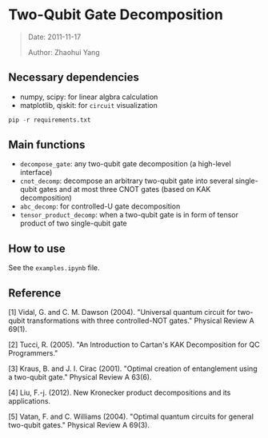 # Two-Qubit Gate Decomposition

>Date: 2011-11-17
>
>Author: Zhaohui Yang

## Necessary dependencies
- numpy, scipy: for linear algbra  calculation
- matplotlib, qiskit: for `circuit` visualization
```python
pip -r requirements.txt
```

## Main functions

- `decompose_gate`: any two-qubit gate decomposition (a high-level interface)
- `cnot_decomp`: decompose an arbitrary two-qubit gate into several single-qubit gates and at most three CNOT gates (based on KAK decomposition)
- `abc_decomp`: for controlled-U gate decomposition
- `tensor_product_decomp`: when a two-qubit gate is in form of tensor product of two single-qubit gate

## How to use

See the `examples.ipynb` file.

## Reference

[1] Vidal, G. and C. M. Dawson (2004). "Universal quantum circuit for two-qubit transformations with three controlled-NOT gates." Physical Review A 69(1).

[2] Tucci, R. (2005). "An Introduction to Cartan's KAK Decomposition for QC Programmers."

[3] Kraus, B. and J. I. Cirac (2001). "Optimal creation of entanglement using a two-qubit gate." Physical Review A 63(6).

[4] Liu, F.-j. (2012). New Kronecker product decompositions and its applications.

[5] Vatan, F. and C. Williams (2004). "Optimal quantum circuits for general two-qubit gates." Physical Review A 69(3).

